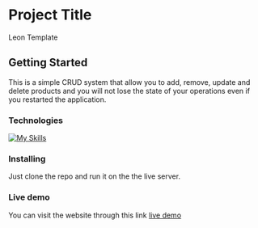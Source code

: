 # Project Title

Leon Template

## Getting Started

This is a simple CRUD system that allow you to add, remove, update and delete products 
and you will not lose the state of your operations even if you restarted the application.

### Technologies

[![My Skills](https://skillicons.dev/icons?i=html,css,tailwind,ts,js)](https://skillicons.dev)

### Installing

Just clone the repo and run it on the the live server.

### Live demo

You can visit the website through this link [live demo](https://crud-system-typescript.vercel.app/)
